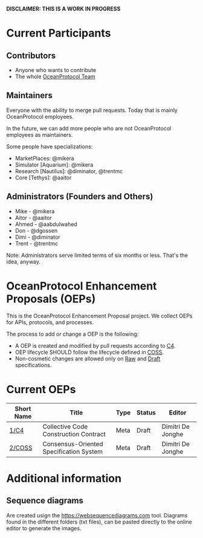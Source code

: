 **DISCLAIMER: THIS IS A WORK IN PROGRESS**

# Current Participants

## Contributors

- Anyone who wants to contribute
- The whole [OceanProtocol Team](https://github.com/orgs/oceanprotocol/people)

## Maintainers

Everyone with the ability to merge pull requests. Today that is mainly OceanProtocol employees.

In the future, we can add more people who are not OceanProtocol employees as maintainers.

Some people have specializations:

- MarketPlaces: @mikera
- Simulator [Aquarium]: @mikera
- Research [Nautilus]: @diminator, @trentmc
- Core [Tethys]: @aaitor

## Administrators (Founders and Others)

- Mike - @mikera
- Aitor - @aaitor
- Ahmed - @aabdulwahed
- Don - @dgossen
- Dimi - @diminator
- Trent - @trentmc

Note: Administrators serve limited terms of six months or less. That's the idea, anyway.

# OceanProtocol Enhancement Proposals (OEPs)

This is the OceanProtocol Enhancement Proposal project. We collect OEPs for APIs, protocols, and processes.

The process to add or change a OEP is the following:
- A OEP is created and modified by pull requests according to [C4](./1).
- OEP lifecycle SHOULD follow the lifecycle defined in [COSS](./2).
- Non-cosmetic changes are allowed only on [Raw](./2#raw-oeps) and [Draft](./2#draft-oeps) specifications.

# Current OEPs

Short Name    | Title                                                        | Type     | Status     | Editor
--------------|--------------------------------------------------------------|----------|------------|-------
[1/C4](1)     | Collective Code Construction Contract                        | Meta     | Draft      | Dimitri De Jonghe
[2/COSS](2)   | Consensus-Oriented Specification System                      | Meta     | Draft      | Dimitri De Jonghe

# Additional information

## Sequence diagrams

Are created usign the https://websequencediagrams.com tool. Diagrams found in the different folders (txt files), can be pasted directly to the online editor to generate the images. 
